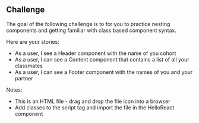 ## Challenge

The goal of the following challenge is to for you to practice nesting components and getting familiar with class based component syntax.

Here are your stories:

- As a user, I see a Header component with the name of you cohort
- As a user, I can see a Content component that contains a list of all your classmates
- As a user, I can see a Footer component with the names of you and your partner

Notes:
- This is an HTML file - drag and drop the file icon into a browser
- Add classes to the script tag and import the file in the HelloReact component
